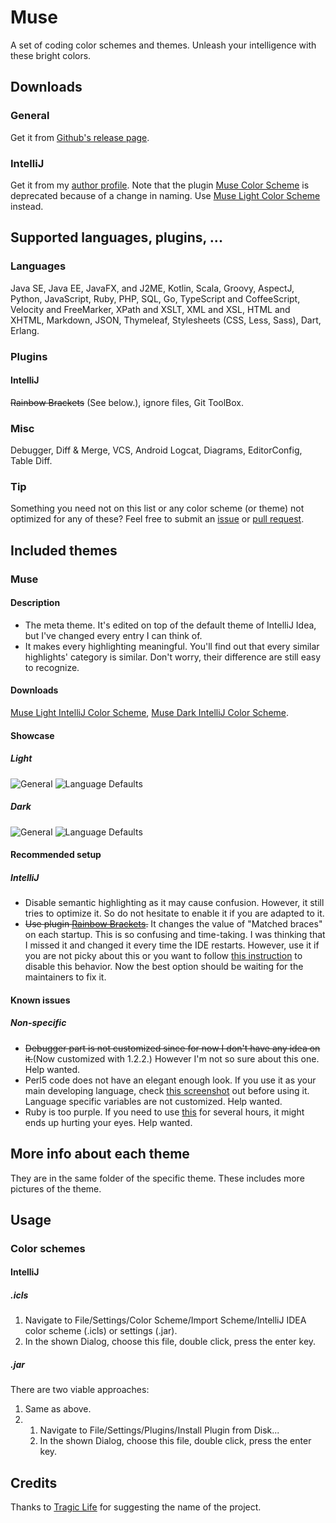 # Muse
A set of coding color schemes and themes. Unleash your intelligence with these bright colors.
## Downloads
### General
Get it from [Github's release page](https://github.com/fakeinc/muse/releases).
### IntelliJ
Get it from my [author profile](https://plugins.jetbrains.com/author/9cda6f6a-34d3-4e57-b0bd-822760d7bb36).
Note that the plugin [Muse Color Scheme](https://plugins.jetbrains.com/plugin/12500-muse-color-scheme) is deprecated because of a change in naming. Use [Muse Light Color Scheme](https://plugins.jetbrains.com/plugin/12527-muse-light-color-scheme) instead.
## Supported languages, plugins, ...
### Languages
Java SE, Java EE, JavaFX, and J2ME, Kotlin, Scala, Groovy, AspectJ, Python, JavaScript, Ruby, PHP, SQL, Go, TypeScript and CoffeeScript, Velocity and FreeMarker, XPath and XSLT, XML and XSL, HTML and XHTML, Markdown, JSON, Thymeleaf, Stylesheets (CSS, Less, Sass), Dart, Erlang.
### Plugins
#### IntelliJ
~~Rainbow Brackets~~ (See below.), ignore files, Git ToolBox.
### Misc
Debugger, Diff & Merge, VCS, Android Logcat, Diagrams, EditorConfig, Table Diff.
### Tip
Something you need not on this list or any color scheme (or theme) not optimized for any of these? Feel free to submit an [issue](https://github.com/fakeinc/muse/issues/new) or [pull request](https://github.com/fakeinc/muse/compare).
## Included themes
### Muse
#### Description
* The meta theme. It's edited on top of the default theme of IntelliJ Idea, but I've changed every entry I can think of.
* It makes every highlighting meaningful. You'll find out that every similar highlights' category is similar. Don't worry, their difference are still easy to recognize.
#### Downloads
[Muse Light IntelliJ Color Scheme](https://plugins.jetbrains.com/plugin/12527-muse-light-color-scheme), [Muse Dark IntelliJ Color Scheme](https://plugins.jetbrains.com/plugin/12542-muse-dark-color-scheme).
#### Showcase
##### Light
![General](Color%20Schemes/Light/IntelliJ/Muse/General.jpg)
![Language Defaults](Color%20Schemes/Light/IntelliJ/Muse/Language%20Defaults.jpg)
##### Dark
![General](Color%20Schemes/Dark/IntelliJ/Muse/General.jpg)
![Language Defaults](Color%20Schemes/Dark/IntelliJ/Muse/Language%20Defaults.jpg)
#### Recommended setup
##### IntelliJ
* Disable semantic highlighting as it may cause confusion. However, it still tries to optimize it. So do not hesitate to enable it if you are adapted to it.
* ~~Use plugin [Rainbow Brackets](https://plugins.jetbrains.com/plugin/10080-rainbow-brackets).~~ It changes the value of "Matched braces" on each startup. This is so confusing and time-taking. I was thinking that I missed it and changed it every time the IDE restarts. However, use it if you are not picky about this or you want to follow [this instruction](https://github.com/izhangzhihao/intellij-rainbow-brackets/issues/180) to disable this behavior. Now the best option should be waiting for the maintainers to fix it.

#### Known issues

##### Non-specific

* ~~Debugger part is not customized since for now I don't have any idea on it.~~(Now customized with 1.2.2.) However I'm not so sure about this one. Help wanted.
* Perl5 code does not have an elegant enough look. If you use it as your main developing language, check [this screenshot](https://filedn.com/lWjJaj8Xt0obbuqzr3sbsCy/Share/screenshot_20190608_072917.png) out before using it. Language specific variables are not customized. Help wanted.
* Ruby is too purple. If you need to use [this](https://filedn.com/lWjJaj8Xt0obbuqzr3sbsCy/Share/screenshot_20190608_073508.png) for several hours, it might ends up hurting your eyes. Help wanted.

## More info about each theme
They are in the same folder of the specific theme.
These includes more pictures of the theme.

## Usage
### Color schemes
#### IntelliJ
##### .icls
1. Navigate to <span title="You can use keyboard shortcut 'Ctrl + Alt + S' if you want.">File/Settings/</span>Color Scheme/<span title="It's in the 'Settings' button">Import Scheme/</span>IntelliJ IDEA color scheme (.icls) or settings (.jar).
2. In the shown Dialog, choose this file, double click, press the enter key.
##### .jar
There are two viable approaches:
1. Same as above.
2. 1. Navigate to <span title="You can use keyboard shortcut 'Ctrl + Alt + S' if you want.">File/Settings/</span>Plugins/<span title="It's in the 'Settings' button">Install Plugin from Disk...
   2. In the shown Dialog, choose this file, double click, press the enter key.
## Credits
Thanks to [Tragic Life](https://github.com/TragicLifeHu) for suggesting the name of the project.
